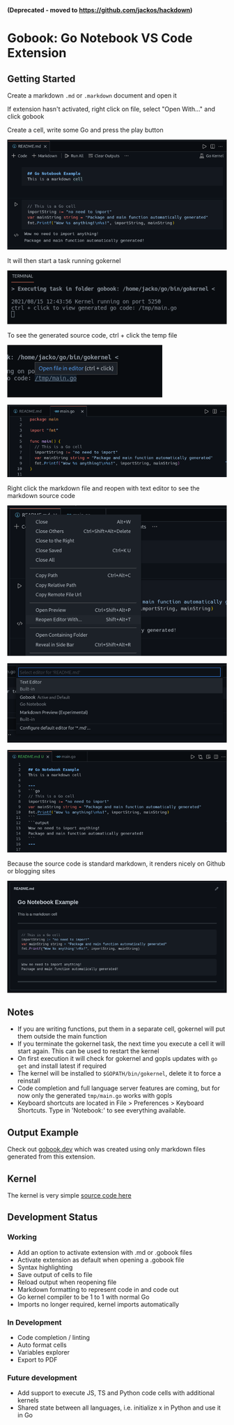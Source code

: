 __(Deprecated - moved to https://github.com/jackos/hackdown)__

# Gobook: Go Notebook VS Code Extension

## Getting Started
Create a markdown `.md` or `.markdown` document and open it

If extension hasn't activated, right click on file, select "Open With..." and click gobook

Create a cell, write some Go and press the play button

![gobookExample](images/r1.png)

It will then start a task running gokernel

![task](images/r2.png)

To see the generated source code, ctrl + click the temp file

![ctrlClick](images/r3.png)

![sourceCode](images/r4.png)

Right click the markdown file and reopen with text editor to see the markdown source code

![repopen with](images/reopen.png)

![reopen2](images/reopen2.png)

![github](images/r5.png)

Because the source code is standard markdown, it renders nicely on Github or blogging sites

![github](images/r6.png)

## Notes
- If you are writing functions, put them in a separate cell, gokernel will put them outside the main function
- If you terminate the gokernel task, the next time you execute a cell it will start again. This can be used to restart the kernel
- On first execution it will check for gokernel and gopls updates with `go get` and install latest if required
- The kernel will be installed to `$GOPATH/bin/gokernel`, delete it to force a reinstall
- Code completion and full language server features are coming, but for now only the generated `tmp/main.go` works with gopls
- Keyboard shortcuts are located in File > Preferences > Keyboard Shortcuts. Type in 'Notebook:' to see everything available.

## Output Example
Check out [gobook.dev](https://gobook.dev) which was created using only markdown files generated from this extension.

## Kernel
The kernel is very simple [source code here](https://github.com/gobookdev/gokernel) 

## Development Status
### Working
- Add an option to activate extension with .md or .gobook files
- Activate extension as default when opening a .gobook file
- Syntax highlighting
- Save output of cells to file
- Reload output when reopening file
- Markdown formatting to represent code in and code out 
- Go kernel compiler to be 1 to 1 with normal Go
- Imports no longer required, kernel imports automatically

### In Development 
- Code completion / linting
- Auto format cells
- Variables explorer
- Export to PDF

### Future development
- Add support to execute JS, TS and Python code cells with additional kernels
- Shared state between all languages, i.e. initialize x in Python and use it in Go
